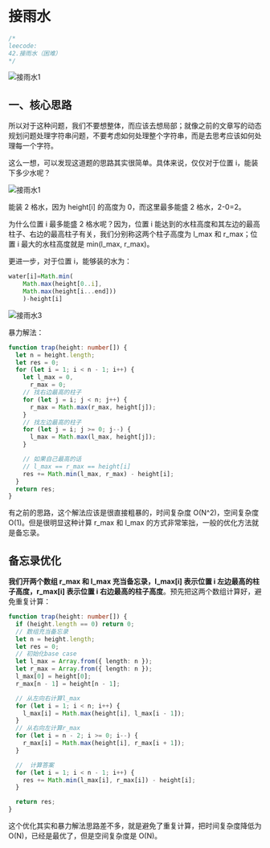 # 接雨水

```typescript
/*
leecode:
42.接雨水（困难）
*/
```

![接雨水1](../../../resource/blogs/images/algorithm/接雨水1.png)

## 一、核心思路

所以对于这种问题，我们不要想整体，而应该去想局部；就像之前的文章写的动态规划问题处理字符串问题，不要考虑如何处理整个字符串，而是去思考应该如何处理每一个字符。

这么一想，可以发现这道题的思路其实很简单。具体来说，仅仅对于位置 i，能装下多少水呢？

![接雨水1](../../../resource/blogs/images/algorithm/接雨水2.jpeg)

能装 2 格水，因为 height[i] 的高度为 0，而这里最多能盛 2 格水，2-0=2。

为什么位置 i 最多能盛 2 格水呢？因为，位置 i 能达到的水柱高度和其左边的最高柱子、右边的最高柱子有关，我们分别称这两个柱子高度为 l_max 和 r_max；位置 i 最大的水柱高度就是 min(l_max, r_max)。

更进一步，对于位置 i，能够装的水为：

```typescript
water[i]=Math.min(
    Math.max(height[0..i],
    Math.max(height[i...end]))
    )-height[i]
```

![接雨水3](../../../resource/blogs/images/algorithm/接雨水3.png)

暴力解法：

```typescript
function trap(height: number[]) {
  let n = height.length;
  let res = 0;
  for (let i = 1; i < n - 1; i++) {
    let l_max = 0,
      r_max = 0;
    // 找右边最高的柱子
    for (let j = i; j < n; j++) {
      r_max = Math.max(r_max, height[j]);
    }
    // 找左边最高的柱子
    for (let j = i; j >= 0; j--) {
      l_max = Math.max(l_max, height[j]);
    }

    // 如果自己最高的话
    // l_max == r_max == height[i]
    res += Math.min(l_max, r_max) - height[i];
  }
  return res;
}
```

有之前的思路，这个解法应该是很直接粗暴的，时间复杂度 O(N^2)，空间复杂度 O(1)。但是很明显这种计算 r_max 和 l_max 的方式非常笨拙，一般的优化方法就是备忘录。

## 备忘录优化

**我们开两个数组 r_max 和 l_max 充当备忘录，l_max[i] 表示位置 i 左边最高的柱子高度，r_max[i] 表示位置 i 右边最高的柱子高度**。预先把这两个数组计算好，避免重复计算：

```typescript
function trap(height: number[]) {
  if (height.length == 0) return 0;
  // 数组充当备忘录
  let n = height.length;
  let res = 0;
  // 初始化base case
  let l_max = Array.from({ length: n });
  let r_max = Array.from({ length: n });
  l_max[0] = height[0];
  r_max[n - 1] = height[n - 1];

  // 从左向右计算l_max
  for (let i = 1; i < n; i++) {
    l_max[i] = Math.max(height[i], l_max[i - 1]);
  }
  // 从右向左计算r_max
  for (let i = n - 2; i >= 0; i--) {
    r_max[i] = Math.max(height[i], r_max[i + 1]);
  }

  //  计算答案
  for (let i = 1; i < n - 1; i++) {
    res += Math.min(l_max[i], r_max[i]) - height[i];
  }

  return res;
}
```

这个优化其实和暴力解法思路差不多，就是避免了重复计算，把时间复杂度降低为 O(N)，已经是最优了，但是空间复杂度是 O(N)。
